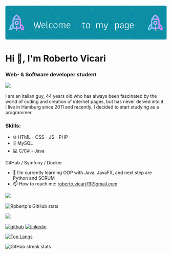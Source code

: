 ![Header](./header.png)

# Hi 👋, I'm Roberto Vicari
### Web- & Software developer student

<!--horizontal divider(gradiant)-->
<img src="https://user-images.githubusercontent.com/73097560/115834477-dbab4500-a447-11eb-908a-139a6edaec5c.gif">

I am an italian guy, 44 years old who has always been fascinated by the world of coding and creation of internet pages, but has never delved into it. I live in Hamburg since 2011 and recently, I decided to start studying as a programmer.

### Skills:  
* 🌐 HTML - CSS - JS - PHP
* 🗄️ MySQL
* 💻 C/C# - Java

GitHub / Symfony / Docker

- 🌱 I’m currently learning OOP with Java, JavaFX, and next step are Python and SCRUM 
- 📫 How to reach me:  roberto.vicari79@gmail.com 

<!--horizontal divider(gradiant)-->
<img src="https://user-images.githubusercontent.com/73097560/115834477-dbab4500-a447-11eb-908a-139a6edaec5c.gif">

![Rpbertp's GitHub stats](https://github-readme-stats.vercel.app/api?username=Roberto-vic&show_icons=true&theme=tokyonight)

<!--horizontal divider(gradiant)-->
<img src="https://user-images.githubusercontent.com/73097560/115834477-dbab4500-a447-11eb-908a-139a6edaec5c.gif">

[<img src='https://cdn.jsdelivr.net/npm/simple-icons@3.0.1/icons/github.svg' alt='github' height='40'>](https://github.com/Roberto-vic)             [<img src='https://cdn.jsdelivr.net/npm/simple-icons@3.0.1/icons/linkedin.svg' alt='linkedin' height='40'>](https://www.linkedin.com/in/roberto-vicari-54330a23a/)  

[![Top Langs](https://github-readme-stats.vercel.app/api/top-langs/?username=Roberto-vic)](https://github.com/anuraghazra/github-readme-stats)

![GitHub streak stats](https://streak-stats.demolab.com/?user=Roberto-vic)  
 
<!---
Roberto-vic/Roberto-vic is a ✨ special ✨ repository because its `README.md` (this file) appears on your GitHub profile.
You can click the Preview link to take a look at your changes.
--->

